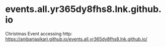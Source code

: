 # events.all.yr365dy8fhs8.lnk.github.io
Christmas Event
accessing http:     https://anibarjasikari.github.io/events.all.yr365dy8fhs8.lnk.github.io/
